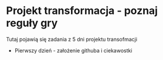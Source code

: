 # Projekt transformacja - poznaj reguły gry
Tutaj pojawią się zadania z 5 dni projektu transofmacji

* Pierwszy dzień - założenie githuba i ciekawostki
